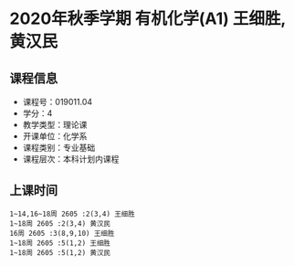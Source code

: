 # 2020年秋季学期 有机化学(A1) 王细胜, 黄汉民






## 课程信息

- 课程号：019011.04
- 学分：4
- 教学类型：理论课
- 开课单位：化学系
- 课程类别：专业基础
- 课程层次：本科计划内课程

## 上课时间

```
1~14,16~18周 2605 :2(3,4) 王细胜
1~18周 2605 :2(3,4) 黄汉民
16周 2605 :3(8,9,10) 王细胜
1~18周 2605 :5(1,2) 王细胜
1~18周 2605 :5(1,2) 黄汉民
```

